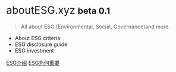 # <span style="font-weight:404;">aboutESG.xyz</span> <small>beta 0.1</small>

> All about ESG (Environmental, Social, Governance)and more.

- About ESG criteria
- ESG disclosure guide
- ESG investment 

[ESG介绍](/about/ESG)
[ESG为何重要](why-esg-matters)

